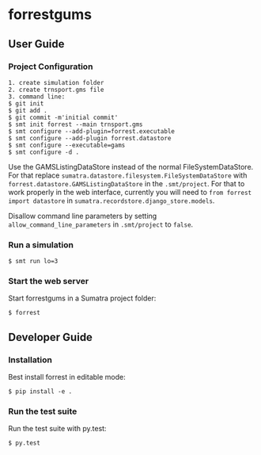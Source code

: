 # forrestgums

## User Guide

### Project Configuration

	1. create simulation folder
	2. create trnsport.gms file
	3. command line:
	$ git init
	$ git add .
	$ git commit -m'initial commit'
    $ smt init forrest --main trnsport.gms
    $ smt configure --add-plugin=forrest.executable
    $ smt configure --add-plugin forrest.datastore
    $ smt configure --executable=gams
    $ smt configure -d .

Use the GAMSListingDataStore instead of the normal FileSystemDataStore. For that replace
``sumatra.datastore.filesystem.FileSystemDataStore`` with ``forrest.datastore.GAMSListingDataStore``
in the ``.smt/project``. For that to work properly in the web interface, currently you will need to
``from forrest import datastore`` in ``sumatra.recordstore.django_store.models``.

Disallow command line parameters by setting `allow_command_line_parameters`
in `.smt/project` to `false`.

### Run a simulation

    $ smt run lo=3

### Start the web server

Start forrestgums in a Sumatra project folder:

    $ forrest

## Developer Guide

### Installation

Best install forrest in editable mode:

    $ pip install -e .

### Run the test suite

Run the test suite with py.test:

    $ py.test
